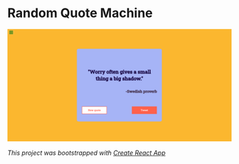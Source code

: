 # Random Quote Machine

![Random quote machine screenshot](random-quote-machine.png)


*This project was bootstrapped with [Create React App](https://github.com/facebook/create-react-app)*

